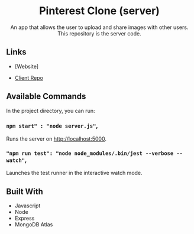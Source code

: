 <h1 align="center">Pinterest Clone (server)</h1>

<p align="center">An app that allows the user to upload and share images with other users. This repository is the server code.</p>

## Links

- [Website]

- [Client Repo](https://github.com/cyoung-sudo/pinterest-clone-app-client)

## Available Commands

In the project directory, you can run:

### `npm start" : "node server.js"`,

Runs the server on [http://localhost:5000](http://localhost:5000).

### `"npm run test": "node node_modules/.bin/jest --verbose --watch"`,

Launches the test runner in the interactive watch mode.

## Built With

- Javascript
- Node
- Express
- MongoDB Atlas